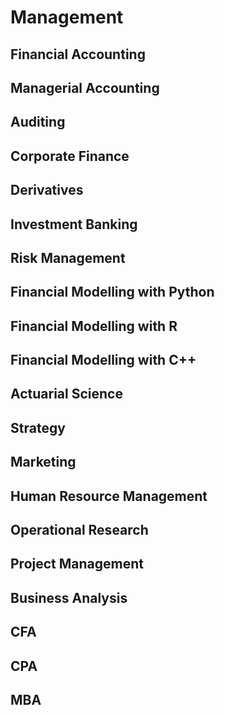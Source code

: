 # Management
## Financial Accounting
## Managerial Accounting
## Auditing
## Corporate Finance
## Derivatives
## Investment Banking
## Risk Management
## Financial Modelling with Python
## Financial Modelling with R
## Financial Modelling with C++
## Actuarial Science
## Strategy
## Marketing
## Human Resource Management
## Operational Research
## Project Management
## Business Analysis
## CFA
## CPA
## MBA
